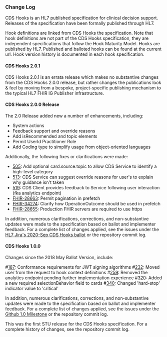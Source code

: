 ### Change Log

CDS Hooks is an HL7 published specification for clinical decision support. Releases of the specification have been formally published through HL7.

Hook definitions are linked from CDS Hooks the specification. Note that hook definitions are not part of the CDS Hooks specification, they are independent specifications that follow the Hook Maturity Model. Hooks are published by HL7. Published and balloted hooks can be found at the current url. Hook version history is documented in each hook specification. 

#### CDS Hooks 2.0.1
CDS Hooks 2.0.1 is an errata release which makes no substantive changes from the CDS Hooks 2.0.0 release, but rather changes the publications look & feel by moving from a bespoke, project-specific publishing mechanism to the typical HL7 FHIR IG Publisher infrastructure. 

#### CDS Hooks 2.0.0 Release

The 2.0 Release added new a number of enhancements, including: 
* System actions
* Feedback support and override reasons
* Add isRecommended and topic elements
* Permit UserId Practitioner Role
* Add Coding type to simplify usage from object-oriented languages

Additionally, the following fixes or clarifications were made:
* [505](https://github.com/cds-hooks/docs/pull/505): Add optional card.source.topic to allow CDS Service to identify a high-level category
* [513](https://github.com/cds-hooks/docs/pull/513): CDS Service can suggest override reasons for user's to explain why guidance isn't taken
* [519](https://github.com/cds-hooks/docs/pull/519): CDS Client provides feedback to Service following user interaction (fka analytics endpoint)
* [FHIR-28663](https://jira.hl7.org/browse/FHIR-28663): Permit pagination in prefetch
* [FHIR-34274](https://jira.hl7.org/browse/FHIR-34274): Clarify how OperationOutcome should be used in prefetch
* [FHIR-28655](https://jira.hl7.org/browse/FHIR-28655): Production FHIR servers are required to use https

In addition, numerous clarifications, corrections, and non-substantive updates were made to the specification based on ballot and implementer feedback. For a complete list of changes applied, see the issues under the [HL7 Jira's 2020-Sep CDS Hooks ballot](https://jira.hl7.org/issues/?jql=project%20%3D%20FHIR%20AND%20Specification%20%3D%20%22CDS%20Hooks%20(FHIR)%20%5BFHIR-cds-hooks%5D%22%20AND%20issueFunction%20in%20inBallot(2020-Sep)%20ORDER%20BY%20issue) or the repository commit log.

#### CDS Hooks 1.0.0

Changes since the 2018 May Ballot Version, include:

#[187](https://github.com/cds-hooks/docs/pull/187): Conformance requirements for JWT signing algorithms
#[232](https://github.com/cds-hooks/docs/pull/232): Moved user from the request to hook context definitions
#[259](https://github.com/cds-hooks/docs/pull/259): Removed the analytics endpoint pending further implementation experience
#[320](https://github.com/cds-hooks/docs/pull/320): Added a new required selectionBehavior field to cards
#[340](https://github.com/cds-hooks/docs/pull/340): Changed 'hard-stop' indicator value to 'critical'

In addition, numerous clarifications, corrections, and non-substantive updates were made to the specification based on ballot and implementer feedback. For a complete list of changes applied, see the issues under the [Github 1.0 Milestone](https://github.com/cds-hooks/docs/issues?q=is%3Aissue+is%3Aclosed+milestone%3A1.0) or the repository commit log.

This was the first STU release  for the CDS Hooks specification. For a complete history of changes, see the repository commit log.
